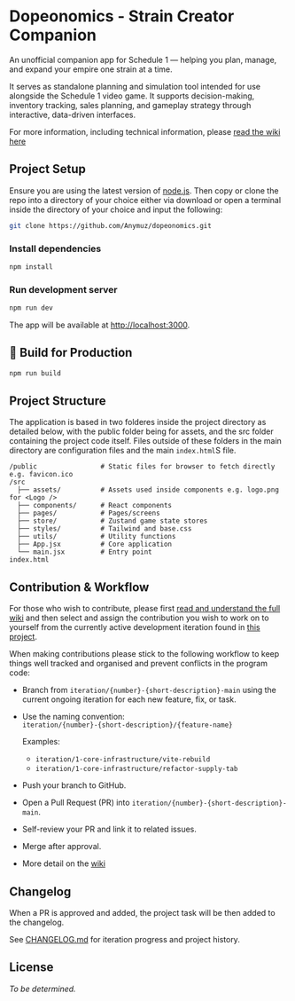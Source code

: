 # Dopeonomics - Strain Creator Companion

An unofficial companion app for Schedule 1 — helping you plan, manage, and expand your empire one strain at a time.

It serves as standalone planning and simulation tool intended for use alongside the Schedule 1 video game. It supports decision-making, inventory tracking, sales planning, and gameplay strategy through interactive, data-driven interfaces.

For more information, including technical information, please [read the wiki here](https://github.com/Anymuz/dopeonomics/wik)

## Project Setup
Ensure you are using the latest version of [node.js](https://nodejs.org/en/download). Then copy or clone the repo into a directory of your choice either via download or open a terminal inside the directory of your choice and input the following:
```bash
git clone https://github.com/Anymuz/dopeonomics.git
```

### Install dependencies
```bash
npm install
```

### Run development server
```bash
npm run dev
```

The app will be available at [http://localhost:3000](http://localhost:3000).

## 🚀 Build for Production

```bash
npm run build
```

## Project Structure
The application is based in two folderes inside the project directory as detailed below, with the public folder being for assets, and the src folder containing the project code itself. Files outside of these folders in the main directory are configuration files and the main `index.html`S file.

```plaintext
/public                # Static files for browser to fetch directly e.g. favicon.ico
/src
  ├── assets/          # Assets used inside components e.g. logo.png for <Logo /> 
  ├── components/      # React components
  ├── pages/           # Pages/screens
  ├── store/           # Zustand game state stores
  ├── styles/          # Tailwind and base.css
  ├── utils/           # Utility functions
  ├── App.jsx          # Core application
  └── main.jsx         # Entry point
index.html
```

## Contribution & Workflow
For those who wish to contribute, please first [read and understand the full wiki](https://github.com/Anymuz/dopeonomics/wiki) and then select and assign the contribution you wish to work on to yourself from the currently active development iteration found in [this project](https://github.com/Anymuz/dopeonomics/projects?query=is%3Aopen). 

When making contributions please stick to the following workflow to keep things well tracked and organised and prevent conflicts in the program code:

- Branch from `iteration/{number}-{short-description}-main` using the current ongoing iteration for each new feature, fix, or task.
- Use the naming convention:  
  `iteration/{number}-{short-description}/{feature-name}`

  Examples:
  - `iteration/1-core-infrastructure/vite-rebuild`
  - `iteration/1-core-infrastructure/refactor-supply-tab`

- Push your branch to GitHub.
- Open a Pull Request (PR) into `iteration/{number}-{short-description}-main`.
- Self-review your PR and link it to related issues.
- Merge after approval.

- More detail on the [wiki](https://github.com/Anymuz/dopeonomics/wiki)

## Changelog
When a PR is approved and added, the project task will be then added to the changelog.

See [CHANGELOG.md](./CHANGELOG.md) for iteration progress and project history.

## License

_To be determined._
